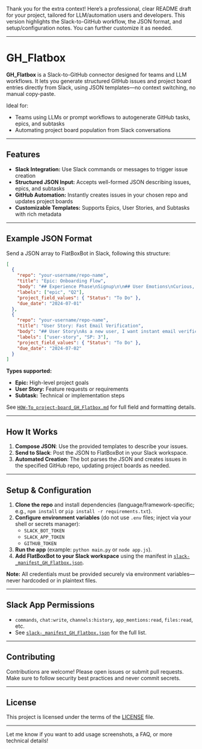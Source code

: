Thank you for the extra context! Here’s a professional, clear README draft for your project, tailored for LLM/automation users and developers. This version highlights the Slack-to-GitHub workflow, the JSON format, and setup/configuration notes. You can further customize it as needed.

---

# GH_Flatbox

**GH_Flatbox** is a Slack-to-GitHub connector designed for teams and LLM workflows. It lets you generate structured GitHub issues and project board entries directly from Slack, using JSON templates—no context switching, no manual copy-paste.

Ideal for:
- Teams using LLMs or prompt workflows to autogenerate GitHub tasks, epics, and subtasks
- Automating project board population from Slack conversations

---

## Features

- **Slack Integration:** Use Slack commands or messages to trigger issue creation
- **Structured JSON Input:** Accepts well-formed JSON describing issues, epics, and subtasks
- **GitHub Automation:** Instantly creates issues in your chosen repo and updates project boards
- **Customizable Templates:** Supports Epics, User Stories, and Subtasks with rich metadata

---

## Example JSON Format

Send a JSON array to FlatBoxBot in Slack, following this structure:

```json
[
  {
    "repo": "your-username/repo-name",
    "title": "Epic: Onboarding Flow",
    "body": "## Experience Phase\nSignup\n\n## User Emotions\nCurious, hopeful\n\n## Pain Points\n- Confusing UI\n- Slow email verification\n\n## Opportunity for Improvement\nStreamline signup and clarify steps.",
    "labels": ["epic", "Q2"],
    "project_field_values": { "Status": "To Do" },
    "due_date": "2024-07-01"
  },
  {
    "repo": "your-username/repo-name",
    "title": "User Story: Fast Email Verification",
    "body": "## User Story\nAs a new user, I want instant email verification so that I can start using the app right away.\n\n## Story Points\n3\n\n## Environment\nWeb\n\n## Related Epic\nEpic: Onboarding Flow",
    "labels": ["user-story", "SP: 3"],
    "project_field_values": { "Status": "To Do" },
    "due_date": "2024-07-02"
  }
]
```

**Types supported:**  
- **Epic:** High-level project goals  
- **User Story:** Feature requests or requirements  
- **Subtask:** Technical or implementation steps

See [`HOW-To_project-board_GH_Flatbox.md`](HOW-To_project-board_GH_Flatbox.md) for full field and formatting details.

---

## How It Works

1. **Compose JSON**: Use the provided templates to describe your issues.
2. **Send to Slack**: Post the JSON to FlatBoxBot in your Slack workspace.
3. **Automated Creation**: The bot parses the JSON and creates issues in the specified GitHub repo, updating project boards as needed.

---

## Setup & Configuration

1. **Clone the repo** and install dependencies (language/framework-specific; e.g., `npm install` or `pip install -r requirements.txt`).
2. **Configure environment variables** (do not use `.env` files; inject via your shell or secrets manager):
    - `SLACK_BOT_TOKEN`
    - `SLACK_APP_TOKEN`
    - `GITHUB_TOKEN`
3. **Run the app** (example: `python main.py` or `node app.js`).
4. **Add FlatBoxBot to your Slack workspace** using the manifest in [`slack-_manifest_GH_Flatbox.json`](slack-_manifest_GH_Flatbox.json).

**Note:** All credentials must be provided securely via environment variables—never hardcoded or in plaintext files.

---

## Slack App Permissions

- `commands`, `chat:write`, `channels:history`, `app_mentions:read`, `files:read`, etc.
- See [`slack-_manifest_GH_Flatbox.json`](slack-_manifest_GH_Flatbox.json) for the full list.

---

## Contributing

Contributions are welcome! Please open issues or submit pull requests.  
Make sure to follow security best practices and never commit secrets.

---

## License

This project is licensed under the terms of the [LICENSE](LICENSE) file.

---

Let me know if you want to add usage screenshots, a FAQ, or more technical details!
